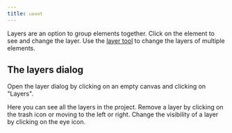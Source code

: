 ```yaml
---
title: เลเยอร์
---
```


Layers are an option to group elements together. Click on the element to see and change the layer. Use the [layer tool](../tools/layer) to change the layers of multiple elements.

## The layers dialog

Open the layer dialog by clicking on an empty canvas and clicking on "Layers".

Here you can see all the layers in the project.
Remove a layer by clicking on the trash icon or moving to the left or right.
Change the visibility of a layer by clicking on the eye icon.
